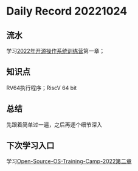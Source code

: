 
Daily Record 20221024
=====================

## 流水

学习[2022年开源操作系统训练营](https://learningos.github.io/rust-based-os-comp2022/chapter1/2remove-std.html)第一章；

## 知识点

RV64执行程序；RiscV 64 bit

## 总结

先跟着简单过一遍，之后再逐个细节深入

## 下次学习入口

学习[Open-Source-OS-Training-Camp-2022第二章](https://learningos.github.io/rust-based-os-comp2022/chapter2/2application.html)
